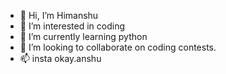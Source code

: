 - 👋 Hi, I’m Himanshu
- 👀 I’m interested in coding 
- 🌱 I’m currently learning python 
- 💞️ I’m looking to collaborate on coding contests.
- 📫 insta okay.anshu

<!---
nycanshu/nycanshu is a ✨ special ✨ repository because its `README.md` (this file) appears on your GitHub profile.
You can click the Preview link to take a look at your changes.
--->
